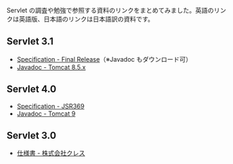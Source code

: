 Servlet の調査や勉強で参照する資料のリンクをまとめてみました。英語のリンクは英語版、日本語のリンクは日本語訳の資料です。


## Servlet 3.1
- [Specification - Final Release](http://download.oracle.com/otndocs/jcp/servlet-3_1-fr-spec/index.html)（※Javadoc もダウンロード可）
- [Javadoc - Tomcat 8.5.x](http://tomcat.apache.org/tomcat-8.5-doc/servletapi/index.html)


## Servlet 4.0
- [Specification - JSR369](https://www.jcp.org/en/jsr/detail?id=369)
- [Javadoc - Tomcat 9](https://tomcat.apache.org/tomcat-9.0-doc/servletapi/index.html)


## Servlet 3.0
- [仕様書 - 株式会社クレス](https://www.cresc.co.jp/tech/java/Servlet_Specifications/servlet_3-0_about.htm)

